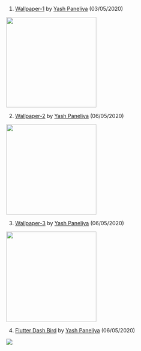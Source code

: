 1. 
     [Wallpaper-1](https://codepen.io/yashpaneliya/pen/bGVoRMB) by [Yash Paneliya](https://github.com/yashpaneliya) (03/05/2020)

<img src="/Art/wallpaper1.JPG" width=240>

2. 
     [Wallpaper-2](https://codepen.io/yashpaneliya/pen/MWaEVqQ) by [Yash Paneliya](https://github.com/yashpaneliya) (06/05/2020)

<img src="/Art/wallpaper2.JPG" width=240>

3. 
     [Wallpaper-3](https://codepen.io/yashpaneliya/pen/pojWVRZ) by [Yash Paneliya](https://github.com/yashpaneliya) (06/05/2020)

<img src="/Art/wallpaper3.JPG" width=240>

4. 
     [Flutter Dash Bird](https://dartpad.dev/2e85c91ef471df1868cdd3dee03d346c) by [Yash Paneliya](https://github.com/yashpaneliya) (06/05/2020)

<img src="/Art/dash2.JPG">
